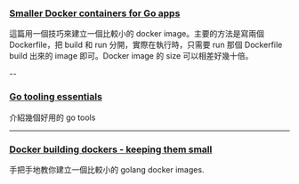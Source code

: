 ### [Smaller Docker containers for Go apps](https://joeshaw.org/smaller-docker-containers-for-go-apps/)

這篇用一個技巧來建立一個比較小的 docker image。主要的方法是寫兩個 Dockerfile，把 build 和 run 分開，實際在執行時，只需要 run 那個 Dockerfile build 出來的 image 即可。Docker image 的 size 可以相差好幾十倍。

--


### [Go tooling essentials](http://golang.rakyll.org/go-tool-flags/)

介紹幾個好用的 go tools

---

### [Docker building dockers - keeping them small](https://github.com/jamiemccrindle/dockerception)

手把手地教你建立一個比較小的 golang docker images.
